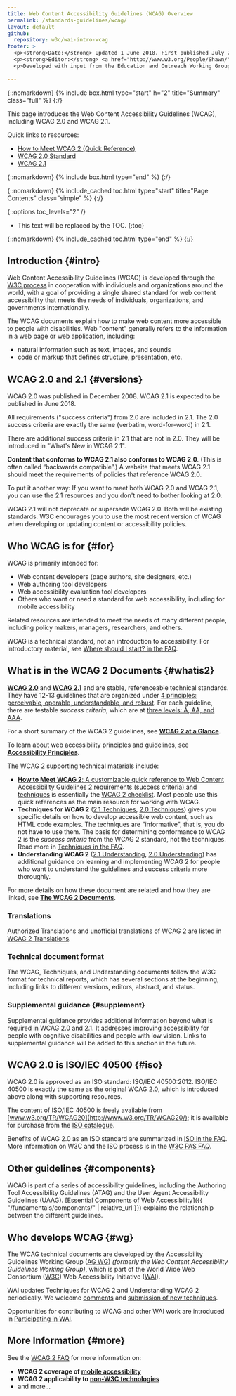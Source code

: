 ```yaml
---
title: Web Content Accessibility Guidelines (WCAG) Overview
permalink: /standards-guidelines/wcag/
layout: default
github:
  repository: w3c/wai-intro-wcag
footer: >
  <p><strong>Date:</strong> Updated 1 June 2018. First published July 2005.</p>
  <p><strong>Editor:</strong> <a href="http://www.w3.org/People/Shawn/">Shawn Lawton Henry</a>.</p>
  <p>Developed with input from the Education and Outreach Working Group (<a href="https://www.w3.org/WAI/about/groups/eowg/">EOWG</a>) and the Accessibility Guidelines Working Group (<a href="https://www.w3.org/WAI/about/groups/agwg/">AG WG</a>).</p>
  
---
```


{::nomarkdown}
{% include box.html type="start" h="2" title="Summary" class="full" %}
{:/}

This page introduces the Web Content Accessibility Guidelines (WCAG), including WCAG 2.0 and WCAG 2.1.

Quick links to resources:
* [How to Meet WCAG 2 (Quick Reference)](http://www.w3.org/WAI/WCAG20/quickref/)
* [WCAG 2.0 Standard](http://www.w3.org/TR/WCAG20/)
* [WCAG 2.1](http://www.w3.org/TR/WCAG21/)

{::nomarkdown}
{% include box.html type="end" %}
{:/}

{::nomarkdown}
{% include_cached toc.html type="start" title="Page Contents" class="simple" %}
{:/}

{::options toc_levels="2" /}

-   This text will be replaced by the TOC.
{:toc}

{::nomarkdown}
{% include_cached toc.html type="end" %}
{:/}

## Introduction {#intro}

Web Content Accessibility Guidelines (WCAG) is developed through the [W3C process](http://www.w3.org/WAI/intro/w3c-process.php) in cooperation with individuals and organizations around the world, with a goal of providing a single shared standard for web content accessibility that meets the needs of individuals, organizations, and governments internationally.

The WCAG documents explain how to make web content more accessible to people with disabilities. Web "content" generally refers to the information in a web page or web application, including:

-   natural information such as text, images, and sounds
-   code or markup that defines structure, presentation, etc.

## WCAG 2.0 and 2.1 {#versions}

WCAG 2.0 was published in December 2008. WCAG 2.1 is expected to be published in June 2018.

All requirements ("success criteria") from 2.0 are included in 2.1. The 2.0 success criteria are exactly the same (verbatim, word-for-word) in 2.1.

There are additional success criteria in 2.1 that are not in 2.0. They will be introduced in "What's New in WCAG 2.1".

**Content that conforms to WCAG 2.1 also conforms to WCAG 2.0**. (This is often called “backwards compatible”.) A website that meets WCAG 2.1 should meet the requirements of policies that reference WCAG 2.0.

To put it another way: If you want to meet both WCAG 2.0 and WCAG 2.1, you can use the 2.1 resources and you don't need to bother looking at 2.0.

WCAG 2.1 will not deprecate or supersede WCAG 2.0. Both will be existing standards. W3C encourages you to use the most recent version of WCAG when developing or updating content or accessibility policies.

## Who WCAG is for {#for}

WCAG is primarily intended for:

-   Web content developers (page authors, site designers, etc.)
-   Web authoring tool developers
-   Web accessibility evaluation tool developers
-   Others who want or need a standard for web accessibility, including for mobile accessibility

Related resources are intended to meet the needs of many different people, including policy makers, managers, researchers, and others.

WCAG is a technical standard, not an introduction to accessibility. For introductory material, see [Where should I start? in the FAQ](http://www.w3.org/WAI/WCAG20/wcag2faq.html#start).

## What is in the WCAG 2 Documents {#whatis2}

**[WCAG 2.0](/TR/WCAG20)** and **[WCAG 2.1](/TR/WCAG21)** and are stable, referenceable technical standards. They have 12-13 guidelines that are organized under [4 principles: perceivable, operable, understandable, and robust](http://www.w3.org/TR/UNDERSTANDING-WCAG20/intro.html#introduction-fourprincs-head). For each guideline, there are testable *success criteria*, which are at [three levels: A, AA, and AAA](http://www.w3.org/TR/UNDERSTANDING-WCAG20/conformance.html#uc-levels-head).

For a short summary of the WCAG 2 guidelines, see **[WCAG 2 at a Glance](https://www.w3.org/WAI/standards-guidelines/wcag/glance/>)**.

To learn about web accessibility principles and guidelines, see **[Accessibility Principles](http://www.w3.org/WAI/intro/people-use-web/principles)**.

The WCAG 2 supporting technical materials include:

-   [**How to Meet WCAG 2**: A customizable quick reference to Web Content Accessibility Guidelines 2 requirements (success criteria) and techniques](http://www.w3.org/WAI/WCAG20/quickref/) is essentially the [WCAG 2 checklist](http://www.w3.org/WAI/WCAG20/quickref/). Most people use this quick references as the main resource for working with WCAG.
-   **Techniques for WCAG 2** ([2.1 Techniques](https://www.w3.org/WAI/WCAG21/Techniques/), [2.0 Techniques](/TR/WCAG20-TECHS/)) gives you specific details on how to develop accessible web content, such as HTML code examples. The techniques are "informative", that is, you do not have to use them. The basis for determining conformance to WCAG 2 is the *success criteria* from the WCAG 2 standard, not the techniques. Read more in [Techniques in the FAQ](http://www.w3.org/WAI/WCAG20/wcag2faq#techs).
-  **Understanding WCAG 2** ([2.1 Understanding](https://www.w3.org/WAI/WCAG21/Understanding/), [2.0 Understanding](/TR/UNDERSTANDING-WCAG20/)) has additional guidance on learning and implementing WCAG 2 for people who want to understand the guidelines and success criteria more thoroughly.

For more details on how these document are related and how they are linked, see [**The WCAG 2
Documents**](http://www.w3.org/WAI/intro/wcag20).

### Translations

Authorized Translations and unofficial translations of WCAG 2 are listed in [WCAG 2 Translations](http://www.w3.org/WAI/WCAG20/translations.html).

### Technical document format

The WCAG, Techniques, and Understanding documents follow the W3C format for technical reports, which has several sections at the beginning, including links to different versions, editors, abstract, and status.

### Supplemental guidance {#supplement}

Supplemental guidance provides additional information beyond what is required in WCAG 2.0 and 2.1. It addresses improving accessibility for people with cognitive disabilities and people with low vision. Links to supplemental guidance will be added to this section in the future.

## WCAG 2.0 is ISO/IEC 40500 {#iso}

WCAG 2.0 is approved as an ISO standard: ISO/IEC 40500:2012. ISO/IEC 40500 is exactly the same as the original WCAG 2.0, which is introduced above along with supporting resources.

The content of ISO/IEC 40500 is freely available from [www.w3.org/TR/WCAG20](http://www.w3.org/TR/WCAG20/); it is available for purchase from the [ISO catalogue](http://www.iso.org/iso/iso_catalogue/catalogue_tc/catalogue_detail.htm?csnumber=58625).

Benefits of WCAG 2.0 as an ISO standard are summarized in [ISO in the FAQ](http://www.w3.org/WAI/WCAG20/wcag2faq#iso). More information on W3C and the ISO process is in the [W3C PAS FAQ](http://www.w3.org/2010/04/pasfaq).

## Other guidelines {#components}

WCAG is part of a series of accessibility guidelines, including the Authoring Tool Accessibility Guidelines (ATAG) and the User Agent Accessibility Guidelines (UAAG). [Essential Components of Web Accessibility]({{ "/fundamentals/components/" | relative_url }}) explains the relationship between the different guidelines.

## Who develops WCAG {#wg}

The WCAG technical documents are developed by the Accessibility Guidelines Working Group ([AG WG](/WAI/GL/)) *(formerly the Web Content Accessibility Guidelines Working Group)*, which is part of the World Wide Web Consortium ([W3C](http://www.w3.org)) Web Accessibility Initiative ([WAI](/WAI/)).

WAI updates Techniques for WCAG 2 and Understanding WCAG 2 periodically. We welcome [comments](http://www.w3.org/WAI/WCAG20/comments/) and [submission of new techniques](http://www.w3.org/WAI/GL/WCAG20/TECHS-SUBMIT/).

Opportunities for contributing to WCAG and other WAI work are introduced in [Participating in WAI](/WAI/participation).

## More Information {#more}

See the [WCAG 2 FAQ](http://www.w3.org/WAI/WCAG20/wcag2faq) for more information on:

-   **WCAG 2 coverage of [mobile accessibility](http://www.w3.org/WAI/WCAG20/wcag2faq#mobile)**
-   **WCAG 2 applicability to [non-W3C technologies](http://www.w3.org/WAI/WCAG20/wcag2faq#othertechs)**
-   and more...
